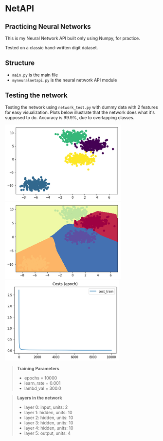 # NetAPI

## Practicing Neural Networks

This is my Neural Network API built only using Numpy, for practice.

Tested on a classic hand-written digit dataset.

## Structure

- ``main.py`` is the main file
- ``myneuralnetapi.py`` is the neural network API module

## Testing the network

Testing the network using ```network_test.py``` with dummy data with 2 features for easy visualization. Plots below illustrate that the network does what it's supposed to do. Accuracy is 99.9%, due to overlapping classes.

![blobs](test_results/data.png)
![learned boundaries](test_results/boundaries.png)
![cost per iteration](test_results/cost.png)

> **Training Parameters**
> - epochs = 10000
> - learn_rate = 0.001
> - lambd_val = 300.0

> **Layers in the network**
> - layer 0: input, units: 2
> - layer 1: hidden, units: 10
> - layer 2: hidden, units: 10
> - layer 3: hidden, units: 10
> - layer 4: hidden, units: 10
> - layer 5: output, units: 4
